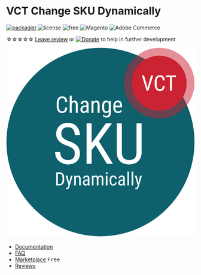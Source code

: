 # VCT Change SKU Dynamically

[![packagist](https://img.shields.io/packagist/v/vct/changeskudynamically)](https://packagist.org/packages/vct/changeskudynamically)
![license](https://img.shields.io/packagist/l/vct/changeskudynamically)
![free](https://img.shields.io/badge/price-free-28906D)
![Magento](https://img.shields.io/badge/compatibility-Magento-da4c02)
![Adobe Commerce](https://img.shields.io/badge/compatibility-Adobe_Commerce-b62324)

<span class="star">☆☆☆☆☆</span> [Leave review](https://commercemarketplace.adobe.com/vct-changeskudynamically.html#bazaarvoice.reviews.tab) or [![Donate](https://img.shields.io/badge/donate-PayPal-blue)](https://www.paypal.com/donate/?hosted_button_id=GB7ZCJ3D37CNE) to help in further development

[![VCT Change SKU Dynamically Logo](/img/docs/vct_changeskudynamically.svg)](https://commercemarketplace.adobe.com/vct-changeskudynamically.html)

- [Documentation](/change-sku-dynamically)
- [FAQ](/faq)
- [Marketplace](https://commercemarketplace.adobe.com/vct-changeskudynamically.html) <kbd class="danger">Free</kbd>
- [Reviews](https://commercemarketplace.adobe.com/vct-changeskudynamically.html#bazaarvoice.reviews.tab)
